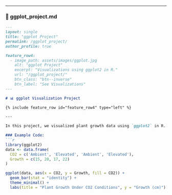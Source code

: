 
---

### 📄 **ggplot_project.md**

```markdown
---
layout: single
title: "ggplot Project"
permalink: /ggplot_project/
author_profile: true

feature_row4:
  - image_path: assets/images/ggplot.jpg
    alt: "ggplot Project"
    excerpt: "Visualizations using ggplot2 in R."
    url: "/ggplot_project/"
    btn_class: "btn--inverse"
    btn_label: "See Visualizations"
---

# 📊 ggplot Visualization Project  

{% include feature_row id="feature_row4" type="left" %}

---

In this project, we visualized plant growth data using `ggplot2` in R.

### Example Code:
```r
library(ggplot2)
data <- data.frame(
  CO2 = c('Ambient', 'Elevated', 'Ambient', 'Elevated'),
  Growth = c(15, 20, 17, 22)
)

ggplot(data, aes(x = CO2, y = Growth, fill = CO2)) +
  geom_bar(stat = "identity") +
  theme_minimal() +
  labs(title = "Plant Growth Under CO2 Conditions", y = "Growth (cm)")
